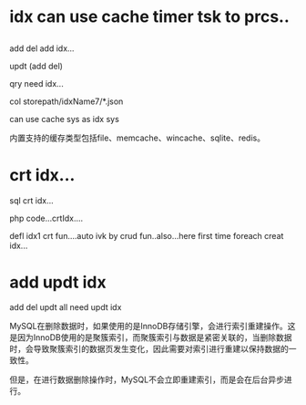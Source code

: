 




# idx can use cache timer tsk to prcs..


##


add del add idx...

updt (add del)

qry need idx...


col storepath/idxName7/*.json



can use cache sys as idx sys


内置支持的缓存类型包括file、memcache、wincache、sqlite、redis。


# crt idx...


sql crt idx...

php code...crtIdx....

defl  idx1 crt fun....auto ivk by crud fun..also...here first time foreach
creat idx...


# add updt idx
add del updt all need updt idx

MySQL在删除数据时，如果使用的是InnoDB存储引擎，会进行索引重建操作。这是因为InnoDB使用的是聚簇索引，而聚簇索引与数据是紧密关联的，当删除数据时，会导致聚簇索引的数据页发生变化，因此需要对索引进行重建以保持数据的一致性。

但是，在进行数据删除操作时，MySQL不会立即重建索引，而是会在后台异步进行。


